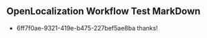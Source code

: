 ## OpenLocalization Workflow Test MarkDown
* 6ff7f0ae-9321-419e-b475-227bef5ae8ba thanks!

<!--HONumber=Jul16_HO3-->


